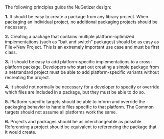 The following principles guide the NuGetizer design:

**1.** It should be easy to create a package from any library project. When packaging an individual project, no additional packaging projects should be necessary.

**2.** Creating a package that contains multiple platform-optimized implementations (such as "bait and switch" packages) should be as easy as File->New Project. This is an extremely important use case and must be first class.

**3.** It should be easy to add platform-specific implementations to a cross-platform package. Developers who start out creating a simple package from a netstandard project must be able to add platform-specific variants without recreating the project.

**4.** It should not normally be necessary for a developer to specify or override which files are included in a package, but they must be able to do so.

**5.** Platform-specific targets should be able to inform and override the packaging behavior to handle files specific to that platform. The Common targets should not assume all platforms work the same.

**6.** Projects and packages should be as interchangeable as possible. Referencing a project should be equivalent to referencing the package that it would create.